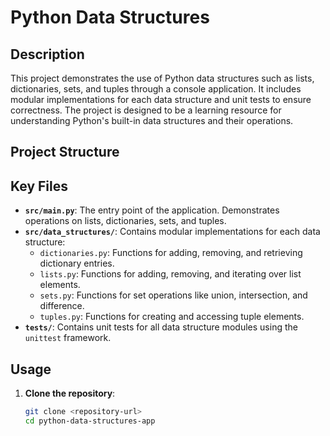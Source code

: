 # Python Data Structures

## Description
This project demonstrates the use of Python data structures such as lists, dictionaries, sets, and tuples through a console application. It includes modular implementations for each data structure and unit tests to ensure correctness. The project is designed to be a learning resource for understanding Python's built-in data structures and their operations.

## Project Structure

## Key Files
- **`src/main.py`**: The entry point of the application. Demonstrates operations on lists, dictionaries, sets, and tuples.
- **`src/data_structures/`**: Contains modular implementations for each data structure:
  - `dictionaries.py`: Functions for adding, removing, and retrieving dictionary entries.
  - `lists.py`: Functions for adding, removing, and iterating over list elements.
  - `sets.py`: Functions for set operations like union, intersection, and difference.
  - `tuples.py`: Functions for creating and accessing tuple elements.
- **`tests/`**: Contains unit tests for all data structure modules using the `unittest` framework.

## Usage
1. **Clone the repository**:
   ```sh
   git clone <repository-url>
   cd python-data-structures-app
